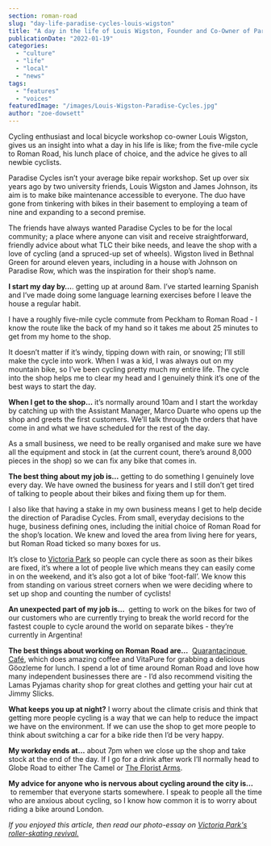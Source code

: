 ```yaml
---
section: roman-road
slug: "day-life-paradise-cycles-louis-wigston"
title: "A day in the life of Louis Wigston, Founder and Co-Owner of Paradise Cycles"
publicationDate: "2022-01-19"
categories: 
  - "culture"
  - "life"
  - "local"
  - "news"
tags: 
  - "features"
  - "voices"
featuredImage: "/images/Louis-Wigston-Paradise-Cycles.jpg"
author: "zoe-dowsett"
---
```


Cycling enthusiast and local bicycle workshop co-owner Louis Wigston, gives us an insight into what a day in his life is like; from the five-mile cycle to Roman Road, his lunch place of choice, and the advice he gives to all newbie cyclists.

Paradise Cycles isn’t your average bike repair workshop. Set up over six years ago by two university friends, Louis Wigston and James Johnson, its aim is to make bike maintenance accessible to everyone. The duo have gone from tinkering with bikes in their basement to employing a team of nine and expanding to a second premise. 

The friends have always wanted Paradise Cycles to be for the local community; a place where anyone can visit and receive straightforward, friendly advice about what TLC their bike needs, and leave the shop with a love of cycling (and a spruced-up set of wheels). Wigston lived in Bethnal Green for around eleven years, including in a house with Johnson on Paradise Row, which was the inspiration for their shop’s name.

**I start my day by…**. getting up at around 8am. I’ve started learning Spanish and I’ve made doing some language learning exercises before I leave the house a regular habit.

I have a roughly five-mile cycle commute from Peckham to Roman Road - I know the route like the back of my hand so it takes me about 25 minutes to get from my home to the shop. 

It doesn’t matter if it’s windy, tipping down with rain, or snowing; I’ll still make the cycle into work. When I was a kid, I was always out on my mountain bike, so I’ve been cycling pretty much my entire life. The cycle into the shop helps me to clear my head and I genuinely think it’s one of the best ways to start the day.

**When I get to the shop…** it’s normally around 10am and I start the workday by catching up with the Assistant Manager, Marco Duarte who opens up the shop and greets the first customers. We’ll talk through the orders that have come in and what we have scheduled for the rest of the day.

As a small business, we need to be really organised and make sure we have all the equipment and stock in (at the current count, there’s around 8,000 pieces in the shop) so we can fix any bike that comes in.

**The best thing about my job is…** getting to do something I genuinely love every day. We have owned the business for years and I still don’t get tired of talking to people about their bikes and fixing them up for them.

I also like that having a stake in my own business means I get to help decide the direction of Paradise Cycles. From small, everyday decisions to the huge, business defining ones, including the initial choice of Roman Road for the shop’s location. We knew and loved the area from living here for years, but Roman Road ticked so many boxes for us. 

It’s close to [Victoria Park](https://www.towerhamlets.gov.uk/lgnl/leisure_and_culture/parks_and_open_spaces/victoria_park/victoria_park.aspx) so people can cycle there as soon as their bikes are fixed, it’s where a lot of people live which means they can easily come in on the weekend, and it’s also got a lot of bike ‘foot-fall’. We know this from standing on various street corners when we were deciding where to set up shop and counting the number of cyclists!

**An unexpected part of my job is…**  getting to work on the bikes for two of our customers who are currently trying to break the world record for the fastest couple to cycle around the world on separate bikes - they’re currently in Argentina!

**The best things about working on Roman Road are…**  [Quarantacinque  Café](https://romanroadlondon.com/lockdown-photo-essay-quarantacinque-francesco-ragazzi/), which does amazing coffee and VitaPure for grabbing a delicious Göozleme for lunch. I spend a lot of time around Roman Road and love how many independent businesses there are - I’d also recommend visiting the Lamas Pyjamas charity shop for great clothes and getting your hair cut at Jimmy Slicks.

**What keeps you up at night?** I worry about the climate crisis and think that getting more people cycling is a way that we can help to reduce the impact we have on the environment. If we can use the shop to get more people to think about switching a car for a bike ride then I’d be very happy.

**My workday ends at…** about 7pm when we close up the shop and take stock at the end of the day. If I go for a drink after work I’ll normally head to Globe Road to either The Camel or [The Florist Arms](https://www.floristarms.co.uk/).

**My advice for anyone who is nervous about cycling around the city is…**  to remember that everyone starts somewhere. I speak to people all the time who are anxious about cycling, so I know how common it is to worry about riding a bike around London.

_If you enjoyed this article, then read our photo-essay on [Victoria Park's roller-skating revival.](https://romanroadlondon.com/roller-skating-victoria-park-photoessay/)_


